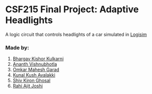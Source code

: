 # CSF215 Final Project: Adaptive Headlights
A logic circuit that controls headlights of a car simulated in [Logisim](http://www.cburch.com/logisim/)

### Made by:
1. [Bhargav Kishor Kulkarni](https://github.com/wags-1314/)
2. [Ananth Vishnubhotla](https://github.com/AnanthV0509)
3. [Omkar Mahesh Garad](https://github.com/OMGarad)
4. [Kunal Kush Avalakki]()
5. [Shiv Kiron Ghosal](https://github.com/Shiv77777)
6. [Rahi Ajit Joshi]()
